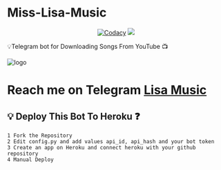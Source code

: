 # Miss-Lisa-Music
<p align="center">
    <a href="https://app.codacy.com/manual/ImTheekshana126/miss-Lisa-Music/dashboard"> <img src="https://img.shields.io/codacy/grade/4d58f2a402b54aed8a7d95f7add45a81?color=cyan&logo=codacy&logoColor=white&style=for-the-badge" alt="Codacy" /></a>
    <a href="https://github.com/ImTheekshana126/miss-Lisa-Music"> <img src="https://img.shields.io/github/repo-size/ImTheekshana126/miss-Lisa-Music?color=cyan&logo=github&logoColor=white&style=for-the-badge" /></a>
</p>


💡Telegram bot for Downloading Songs From YouTube 📺 

![logo](https://telegra.ph/file/86cc2e654b1157f12b94f.jpg)
# Reach me on Telegram [Lisa Music](https://t.me/MissLisaMusic_bot)


## 💡 Deploy This Bot To Heroku ❓️
```
1 Fork the Repository
2 Edit config.py and add values api_id, api_hash and your bot token
3 Create an app on Heroku and connect heroku with your github repository 
4 Manual Deploy 
```
